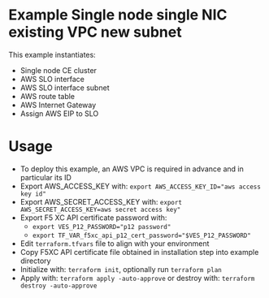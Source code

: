 # Example Single node single NIC existing VPC new subnet

This example instantiates:

- Single node CE cluster
- AWS SLO interface
- AWS SLO interface subnet
- AWS route table
- AWS Internet Gateway
- Assign AWS EIP to SLO

# Usage

- To deploy this example, an AWS VPC is required in advance and in particular its ID
- Export AWS_ACCESS_KEY with: `export AWS_ACCESS_KEY_ID="aws access key id"`
- Export AWS_SECRET_ACCESS_KEY with: `export AWS_SECRET_ACCESS_KEY=aws secret access key"`
- Export F5 XC API certificate password with: 
  * `export VES_P12_PASSWORD="p12 password"`
  * `export TF_VAR_f5xc_api_p12_cert_password="$VES_P12_PASSWORD"`
- Edit `terraform.tfvars` file to align with your environment
- Copy F5XC API certificate file obtained in installation step into example directory
- Initialize with: `terraform init`, optionally run `terraform plan`
- Apply with: `terraform apply -auto-approve` or destroy with: `terraform destroy -auto-approve`